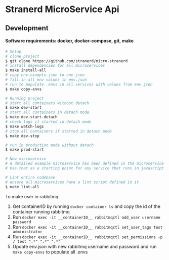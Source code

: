 # Stranerd MicroService Api

## Development
#### Software requirements: docker, docker-compose, git, make
```bash
# Setup
# clone project
$ git clone https://github.com/stranerd/micro-stranerd
# install dependencies for all microservices
$ make install-all
# copy env.example.json to env.json
# fill in all env values in env.json
# run to populate .envs in all services with values from env.json
$ make copy-envs
```

```bash
# Running project
# start all containers without detach
$ make dev-start
# start all containers in detach mode
$ make dev-start-detach
# check logs if started in detach mode
$ make watch-logs
# stop all containers if started in detach mode
$ make dev-stop

# run in production mode without detach
$ make prod-start
```

```bash
# New microservice
# A detailed example microservice has been defined in the microservice - example
# Use that as a starting point for any service that runs in javascript
```

```bash
# Lint entire codebase
# ensure all microservices have a lint script defined in it
$ make lint-all
```

To make user in rabbitmq:
1. Get containerID by running ```docker container ls``` and copy the id of the container running rabbitmq
2. Run ```docker exec -it __containerID__ rabbitmqctl add_user username password```
3. Run ```docker exec -it __containerID__ rabbitmqctl set_user_tags test administrator```
4. Run ```docker exec -it __containerID__ rabbitmqctl set_permissions -p / test ".*" ".*" ".*"```
5. Update env.json with new rabbitmq username and password and run ```make copy-envs``` to populate all .envs
